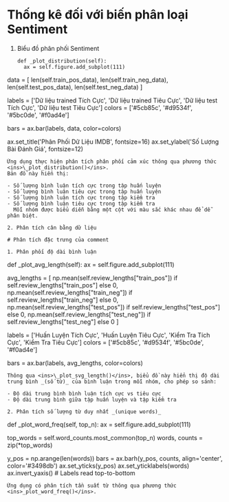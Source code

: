 # Thống kê đối với biến phân loại Sentiment

1. Biểu đồ phân phối Sentiment
   ```
   def _plot_distribution(self):
     ax = self.figure.add_subplot(111)
   ```
   
  data = [
   len(self.train_pos_data),
   len(self.train_neg_data),
   len(self.test_pos_data),
   len(self.test_neg_data)
  ]

  labels = ['Dữ liệu trained Tích Cực', 'Dữ liệu trained Tiêu Cực', 'Dữ liệu test Tích Cực', 'Dữ liệu test Tiêu Cực']
   colors = ['#5cb85c', '#d9534f', '#5bc0de', '#f0ad4e']

   bars = ax.bar(labels, data, color=colors)

  ax.set_title('Phân Phối Dữ Liệu IMDB', fontsize=16)
   ax.set_ylabel('Số Lượng Bài Đánh Giá', fontsize=12)
```
Ứng dụng thực hiện phân tích phân phối cảm xúc thông qua phương thức <ins>\_plot_distribution()</ins>.
Bản đồ này hiển thị:

- Số lượng bình luận tích cực trong tập huấn luyện
- Số lượng bình luận tiêu cực trong tập huấn luyện
- Số lượng bình luận tích cực trong tập kiểm tra
- Số lượng bình luận tiêu cực trong tập kiểm tra
  Mỗi nhóm được biểu diễn bằng một cột với màu sắc khác nhau để dễ phân biệt.

2. Phân tích cân bằng dữ liệu

# Phân tích đặc trưng của comment

1. Phân phối độ dài bình luận
   ```
   def _plot_avg_length(self):
     ax = self.figure.add_subplot(111)

   avg_lengths = [
     np.mean(self.review_lengths["train_pos"]) if self.review_lengths["train_pos"] else 0,
     np.mean(self.review_lengths["train_neg"]) if self.review_lengths["train_neg"] else 0,
     np.mean(self.review_lengths["test_pos"]) if self.review_lengths["test_pos"] else 0,
     np.mean(self.review_lengths["test_neg"]) if self.review_lengths["test_neg"] else 0
  ]

   labels = ['Huấn Luyện Tích Cực', 'Huấn Luyện Tiêu Cực', 'Kiểm Tra Tích Cực', 'Kiểm Tra Tiêu Cực']
   colors = ['#5cb85c', '#d9534f', '#5bc0de', '#f0ad4e']

   bars = ax.bar(labels, avg_lengths, color=colors)
   ```
Thông qua <ins>\_plot_svg_length()</ins>, biểu đồ này hiển thị độ dài trung bình _(số từ)_ của bình luận trong mỗi nhóm, cho phép so sánh:

- Độ dài trung bình bình luận tích cực vs tiêu cực
- Độ dài trung bình giữa tập huấn luyện và tập kiểm tra

2. Phân tích số lượng từ duy nhất _(unique words)_
   ```
   def _plot_word_freq(self, top_n):
    ax = self.figure.add_subplot(111)

   top_words = self.word_counts.most_common(top_n)
   words, counts = zip(*top_words)

   y_pos = np.arange(len(words))
   bars = ax.barh(y_pos, counts, align='center', color='#3498db')
   ax.set_yticks(y_pos)
   ax.set_yticklabels(words)
   ax.invert_yaxis()  # Labels read top-to-bottom
   ```
Ứng dụng có phân tích tần suất từ thông qua phương thức <ins>_plot_word_freq()</ins>.
